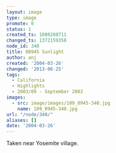 ```yaml
---
layout: image
type: image
promote: 0
status: 1
created_ts: 1080280711
changed_ts: 1372159358
node_id: 340
title: 00945 Sunlight
author: anj
created: '2004-03-26'
changed: '2013-06-25'
tags:
  - California
  - Highlights
  - 2003/09 - September 2003
images:
  - src: image/images/109_0945-340.jpg
    name: 109_0945-340.jpg
url: "/node/340/"
aliases: []
date: '2004-03-26'
---
```

Taken near Yosemite village.
